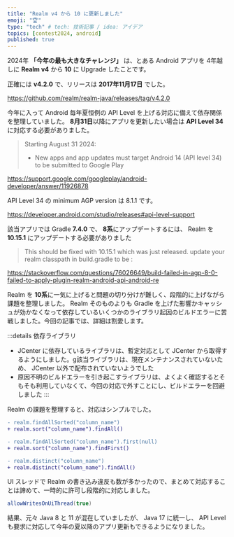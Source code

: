 ```yaml
---
title: "Realm v4 から 10 に更新しました"
emoji: "🏆"
type: "tech" # tech: 技術記事 / idea: アイデア
topics: [contest2024, android]
published: true
---
```


2024年 **「今年の最も大きなチャレンジ」** は、とある Android アプリを 4年越しに **Realm v4** から **10** に Upgrade したことです。

正確には **v4.2.0** で、リリースは **2017年11月17日** でした。

https://github.com/realm/realm-java/releases/tag/v4.2.0

今年に入って Android 毎年夏恒例の API Level を上げる対応に備えて依存関係を整理していました。
**8月31日**以降にアプリを更新したい場合は **API Level 34** に対応する必要がありました。

> Starting August 31 2024:
> - New apps and app updates must target Android 14 (API level 34) to be submitted to Google Play

https://support.google.com/googleplay/android-developer/answer/11926878

API Level 34 の minimum AGP version は 8.1.1 です。

https://developer.android.com/studio/releases#api-level-support

該当アプリでは Gradle **7.4.0** で、 **8系**にアップデートするには、 Realm を **10.15.1** にアップデートする必要がありました

> This should be fixed with 10.15.1 which was just released. update your realm classpath in build.gradle to be :

https://stackoverflow.com/questions/76026649/build-failed-in-agp-8-0-failed-to-apply-plugin-realm-android-api-android-re

Realm を **10系**に一気に上げると問題の切り分けが難しく、段階的に上げながら課題を整理しました。 Realm そのものよりも Gradle を上げた影響かキャッシュが効かなくなって依存しているいくつかのライブラリ起因のビルドエラーに苦戦しました。今回の記事では、詳細は割愛します。

:::details 依存ライブラリ
- JCenter に依存しているライブラリは、暫定対応として JCenter から取得するようにしました。g該当ライブラリは、現在メンテナンスされていないため、 JCenter 以外で配布されていないようでした
- 原因不明のビルドエラーを引き起こすライブラリは、よくよく確認するとそもそも利用していなくて、今回の対応で外すことにし、ビルドエラーを回避しました
:::

Realm の課題を整理すると、対応はシンプルでした。

```diff
- realm.findAllSorted("column_name")
+ realm.sort("column_name").findAll()
```

```diff
- realm.findAllSorted("column_name").first(null)
+ realm.sort("column_name").findFirst()
```

```diff
- realm.distinct("column_name")
+ realm.distinct("column_name").findAll()
```

UI スレッドで Realm の書き込み違反も数が多かったので、まとめて対応することは諦めて、一時的に許可し段階的に対応しました。

```java
allowWritesOnUiThread(true)
```

結果、元々 Java 8 と 11 が混在していましたが、 Java 17 に統一し、 API Level も要求に対応して今年の夏以降のアプリ更新もできるようになりました。
